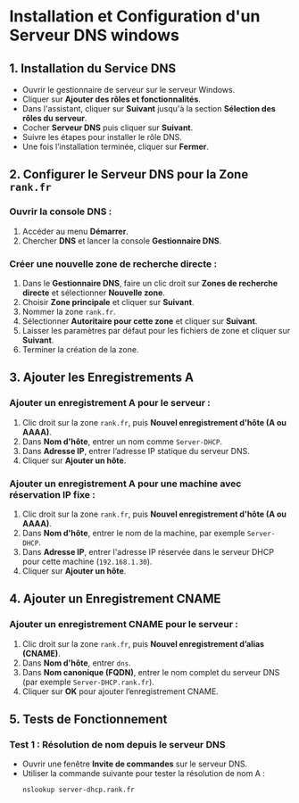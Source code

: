 # Installation et Configuration d'un Serveur DNS windows

## 1. Installation du Service DNS
- Ouvrir le gestionnaire de serveur sur le serveur Windows.
- Cliquer sur **Ajouter des rôles et fonctionnalités**.
- Dans l'assistant, cliquer sur **Suivant** jusqu'à la section **Sélection des rôles du serveur**.
- Cocher **Serveur DNS** puis cliquer sur **Suivant**.
- Suivre les étapes pour installer le rôle DNS.
- Une fois l’installation terminée, cliquer sur **Fermer**.

## 2. Configurer le Serveur DNS pour la Zone `rank.fr`
### Ouvrir la console DNS :
1. Accéder au menu **Démarrer**.
2. Chercher **DNS** et lancer la console **Gestionnaire DNS**.

### Créer une nouvelle zone de recherche directe :
1. Dans le **Gestionnaire DNS**, faire un clic droit sur **Zones de recherche directe** et sélectionner **Nouvelle zone**.
2. Choisir **Zone principale** et cliquer sur **Suivant**.
3. Nommer la zone `rank.fr`.
4. Sélectionner **Autoritaire pour cette zone** et cliquer sur **Suivant**.
5. Laisser les paramètres par défaut pour les fichiers de zone et cliquer sur **Suivant**.
6. Terminer la création de la zone.

## 3. Ajouter les Enregistrements A
### Ajouter un enregistrement A pour le serveur :
1. Clic droit sur la zone `rank.fr`, puis **Nouvel enregistrement d'hôte (A ou AAAA)**.
2. Dans **Nom d'hôte**, entrer un nom comme `Server-DHCP`.
3. Dans **Adresse IP**, entrer l’adresse IP statique du serveur DNS.
4. Cliquer sur **Ajouter un hôte**.

### Ajouter un enregistrement A pour une machine avec réservation IP fixe :
1. Clic droit sur la zone `rank.fr`, puis **Nouvel enregistrement d'hôte (A ou AAAA)**.
2. Dans **Nom d'hôte**, entrer le nom de la machine, par exemple `Server-DHCP`.
3. Dans **Adresse IP**, entrer l'adresse IP réservée dans le serveur DHCP pour cette machine (`192.168.1.30`).
4. Cliquer sur **Ajouter un hôte**.

## 4. Ajouter un Enregistrement CNAME
### Ajouter un enregistrement CNAME pour le serveur :
1. Clic droit sur la zone `rank.fr`, puis **Nouvel enregistrement d’alias (CNAME)**.
2. Dans **Nom d'hôte**, entrer `dns`.
3. Dans **Nom canonique (FQDN)**, entrer le nom complet du serveur DNS (par exemple `Server-DHCP.rank.fr`).
4. Cliquer sur **OK** pour ajouter l’enregistrement CNAME.

## 5. Tests de Fonctionnement
### Test 1 : Résolution de nom depuis le serveur DNS
- Ouvrir une fenêtre **Invite de commandes** sur le serveur DNS.
- Utiliser la commande suivante pour tester la résolution de nom A :
  ```bash
  nslookup server-dhcp.rank.fr